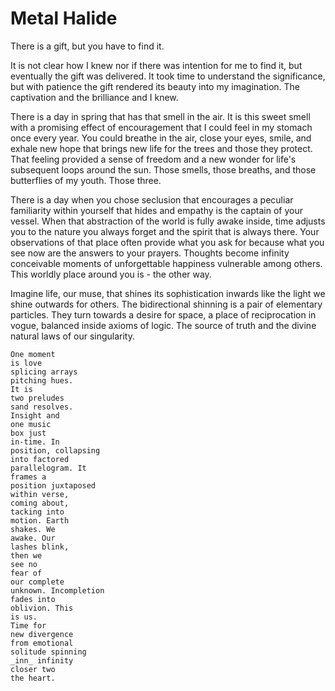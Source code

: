 # Metal Halide

There is a gift, but you have to find it.

It is not clear how I knew nor if there was intention for me to find it, but eventually the gift was delivered. It took time to understand the significance, but with patience the gift rendered its beauty into my imagination. The captivation and the brilliance and I knew.

There is a day in spring that has that smell in the air. It is this sweet smell with a promising effect of encouragement that I could feel in my stomach once every year. You could breathe in the air, close your eyes, smile, and exhale new hope that brings new life for the trees and those they protect. That feeling provided a sense of freedom and a new wonder for life's subsequent loops around the sun. Those smells, those breaths, and those butterflies of my youth. Those three.

There is a day when you chose seclusion that encourages a peculiar familiarity within yourself that hides and empathy is the captain of your vessel. When that abstraction of the world is fully awake inside, time adjusts you to the nature you always forget and the spirit that is always there. Your observations of that place often provide what you ask for because what you see now are the answers to your prayers. Thoughts become infinity conceivable moments of unforgettable happiness vulnerable among others. This worldly place around you is - the other way.

Imagine life, our muse, that shines its sophistication inwards like the light we shine outwards for others. The bidirectional shinning is a pair of elementary particles. They turn towards a desire for space, a place of reciprocation in vogue, balanced inside axioms of logic. The source of truth and the divine natural laws of our singularity.

```text
One moment
is love
splicing arrays
pitching hues.
It is
two preludes
sand resolves.
Insight and
one music
box just
in-time. In
position, collapsing
into factored
parallelogram. It
frames a
position juxtaposed
within verse,
coming about,
tacking into
motion. Earth
shakes. We
awake. Our
lashes blink,
then we
see no
fear of
our complete
unknown. Incompletion
fades into
oblivion. This
is us.
Time for
new divergence
from emotional
solitude spinning
_inn_ infinity
closer two
the heart.
```
